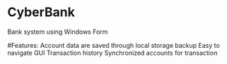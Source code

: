 # CyberBank
Bank system using Windows Form

#Features:
Account data are saved through local storage backup
Easy to navigate GUI
Transaction history
Synchronized accounts for transaction
